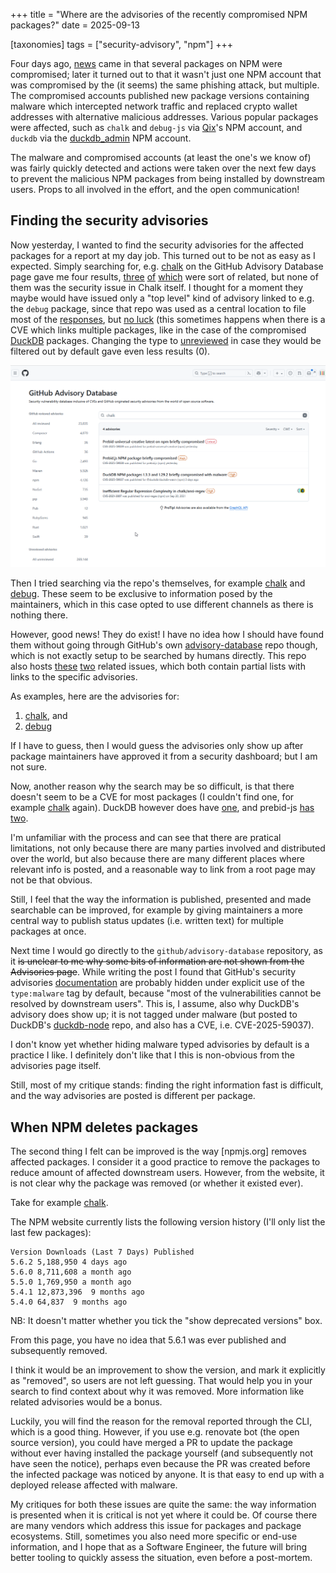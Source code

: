 +++
title = "Where are the advisories of the recently compromised NPM packages?"
date = 2025-09-13

[taxonomies]
tags = ["security-advisory", "npm"]
+++

Four days ago, [news](https://www.aikido.dev/blog/npm-debug-and-chalk-packages-compromised) came in that several packages on NPM were compromised; later it turned out to that it wasn't just one NPM account that was compromised by the (it seems) the same phishing attack, but multiple. The compromised accounts published new package versions containing malware which intercepted network traffic and replaced crypto wallet addresses with alternative malicious addresses. Various popular packages were affected, such as `chalk` and `debug-js` via [Qix](https://www.npmjs.com/~qix)'s NPM account, and `duckdb` via the [duckdb_admin](https://www.npmjs.com/~duckdb_admin) NPM account. 

The malware and compromised accounts (at least the one's we know of) was fairly quickly detected and actions were taken over the next few days to prevent the malicious NPM packages from being installed by downstream users. Props to all involved in the effort, and the open communication!

## Finding the security advisories

Now yesterday, I wanted to find the security advisories for the affected packages for a report at my day job. This turned out to be not as easy as I expected. Simply searching for, e.g. [chalk](https://github.com/advisories?query=chalk) on the GitHub Advisory Database page gave me four results, [three](https://github.com/prebid/Prebid.js/security/advisories/GHSA-jwq7-6j4r-2f92) [of](https://github.com/advisories/GHSA-m662-56rj-8fmm) [which](https://github.com/advisories/GHSA-w62p-hx95-gf2c) were sort of related, but none of them was the security issue in Chalk itself. I thought for a moment they maybe would have issued only a "top level" kind of advisory linked to e.g. the `debug` package, since that repo was used as a central location to file most of the [responses](https://github.com/debug-js/debug/issues/1005#issuecomment-3266885191), but [no luck](https://github.com/advisories?page=1&query=debug) (this sometimes happens when there is a CVE which links multiple packages, like in the case of the compromised [DuckDB](https://github.com/advisories/GHSA-w62p-hx95-gf2c) packages. Changing the type to [unreviewed](https://github.com/advisories?query=type%3Aunreviewed%20chalk) in case they would be filtered out by default gave even less results (0).

![Result of searching for 'chalk' on GitHub's security advisory page](/img/security-advisories-chalk.png)

Then I tried searching via the repo's themselves, for example [chalk](https://github.com/chalk/chalk/security/advisories) and [debug](https://github.com/debug-js/debug/security/advisories). These seem to be exclusive to information posed by the maintainers, which in this case opted to use different channels as there is nothing there.

However, good news! They do exist! I have no idea how I should have found them without going through GitHub's own [advisory-database](https://github.com/github/advisory-database) repo though, which is not exactly setup to be searched by humans directly. This repo also hosts [these](https://github.com/github/advisory-database/issues/6099) [two](https://github.com/github/advisory-database/issues/6103) related issues, which both contain partial lists with links to the specific advisories.

As examples, here are the advisories for:

1. [chalk](https://github.com/advisories/GHSA-2v46-p5h4-248w), and
2. [debug](https://github.com/advisories/GHSA-8mgj-vmr8-frr6)

If I have to guess, then I would guess the advisories only show up after package maintainers have approved it from a security dashboard; but I am not sure.

Now, another reason why the search may be so difficult, is that there doesn't seem to be a CVE for most packages (I couldn't find one, for example [chalk](https://nvd.nist.gov/vuln/search#/nvd/home?keyword=chalk&resultType=records) again). DuckDB however does have [one](https://nvd.nist.gov/vuln/search#/nvd/home?keyword=duckdb&resultType=records), and prebid-js [has](https://nvd.nist.gov/vuln/detail/CVE-2025-59038) [two](https://nvd.nist.gov/vuln/detail/CVE-2025-59039).

I'm unfamiliar with the process and can see that there are pratical limitations, not only because there are many parties involved and distributed over the world, but also because there are many different places where relevant info is posted, and a reasonable way to link from a root page may not be that obvious.

Still, I feel that the way the information is published, presented and made searchable can be improved, for example by giving maintainers a more central way to publish status updates (i.e. written text) for multiple packages at once.

Next time I would go directly to the `github/advisory-database` repository, as it ~~is unclear to me why some bits of information are not shown from the Advisories page~~. While writing the post I found that GitHub's security advisories [documentation](https://docs.github.com/en/code-security/security-advisories/working-with-global-security-advisories-from-the-github-advisory-database/about-the-github-advisory-database#malware-advisories) are probably hidden under explicit use of the `type:malware` tag by default, because "most of the vulnerabilities cannot be resolved by downstream users". This is, I assume, also why DuckDB's advisory does show up; it is not tagged under malware (but posted to DuckDB's [duckdb-node](https://github.com/duckdb/duckdb-node/security/advisories/GHSA-w62p-hx95-gf2c) repo, and also has a CVE, i.e. CVE-2025-59037).  

I don't know yet whether hiding malware typed advisories by default is a practice I like. I definitely don't like that I this is non-obvious from the advisories page itself.

Still, most of my critique stands: finding the right information fast is difficult, and the way advisories are posted is different per package.

## When NPM deletes packages

The second thing I felt can be improved is the way [npmjs.org] removes affected packages. I consider it a good practice to remove the packages to reduce amount of affected downstream users. However, from the website, it is not clear why the package was removed (or whether it existed ever). 

Take for example [chalk](https://www.npmjs.com/package/chalk?activeTab=versions).

The NPM website currently lists the following version history (I'll only list the last few packages):

```
Version Downloads (Last 7 Days) Published
5.6.2 5,188,950 4 days ago
5.6.0 8,711,608 a month ago
5.5.0 1,769,950 a month ago
5.4.1 12,873,396  9 months ago
5.4.0 64,837  9 months ago
```

NB: It doesn't matter whether you tick the "show deprecated versions" box.

From this page, you have no idea that 5.6.1 was ever published and subsequently removed.

I think it would be an improvement to show the version, and mark it explicitly as "removed", so users are not left guessing. That would help you in your search to find context about why it was removed. More information like related advisories would be a bonus.

Luckily, you will find the reason for the removal reported through the CLI, which is a good thing. However, if you use e.g. renovate bot (the open source version), you could have merged a PR to update the package without ever having installed the package yourself (and subsequently not have seen the notice), perhaps even because the PR was created before the infected package was noticed by anyone. It is that easy to end up with a deployed release affected with malware.

My critiques for both these issues are quite the same: the way information is presented when it is critical is not yet where it could be. Of course there are many vendors which address this issue for packages and package ecosystems. Still, sometimes you also need more specific or end-use information, and I hope that as a Software Engineer, the future will bring better tooling to quickly assess the situation, even before a post-mortem.
